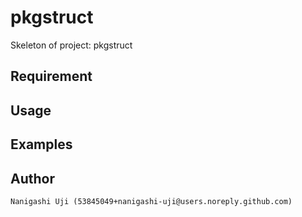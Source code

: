 # pkgstruct

Skeleton of project: pkgstruct

## Requirement

## Usage

## Examples

## Author
    Nanigashi Uji (53845049+nanigashi-uji@users.noreply.github.com)
